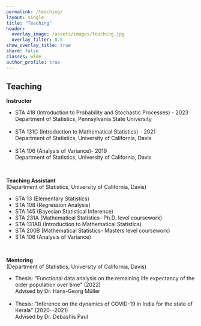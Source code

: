 ```yaml
---
permalink: /teaching/
layout: single
title: "Teaching"
header:
  overlay_image: /assets/images/teaching.jpg
  overlay_filter: 0.5
show_overlay_title: true
share: false
classes: wide
author_profile: true  
---
```



Teaching
---------------
__Instructor__

<ul>
<li> STA 418 (Introduction to Probability and Stochastic Processes) - 2023<br/>
Department of Statistics, Pennsylvania State University </li> <br/>

<li> STA 131C (Introduction to Mathematical Statistics) - 2021<br/>
Department of Statistics, University of California, Davis </li> <br/>

<li>STA 106  (Analysis of Variance)- 2019<br/>
Department of Statistics, University of California, Davis</li>
</ul> <br/>

__Teaching Assistant__<br/>
(Department of Statistics, University of California, Davis)  <br/>
<ul>
<li> STA 13 (Elementary Statistics) </li>
<li> STA 108 (Regression Analysis) </li>
<li> STA 145 (Bayesian Statistical Inference) </li>
<li> STA 231A (Mathematical Statistics- Ph.D. level coursework) </li>
<li> STA 131AB (Introduction to Mathematical Statistics) </li>
<li> STA 200B (Mathematical Statistics- Masters level coursework) </li>
<li> STA 106 (Analysis of Variance)</li>
</ul><br/>


__Mentoring__<br/>
(Department of Statistics, University of California, Davis)  <br/>

<ul>
<li> Thesis: "Functional data  analysis on the remaining life expectancy of the older population over time" (2022)<br/>
Advised by Dr. Hans-Georg Müller </li><br/>
<li> Thesis: "Inference on the dynamics of COVID-19 in India for the state of Kerala" (2020--2021)<br/>
Advised by Dr. Debashis Paul </li>
</ul>